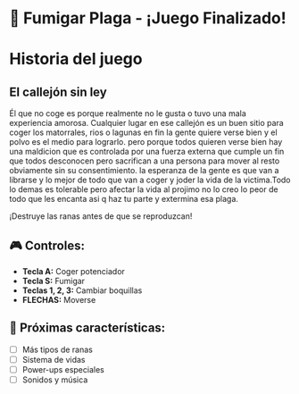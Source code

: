 # 🐸 Fumigar Plaga - ¡Juego Finalizado!
# Historia del juego
## El callejón sin ley
Él que no coge es porque realmente no le gusta o tuvo una mala experiencia amorosa. Cualquier lugar en ese callejón es un buen sitio para coger los matorrales, rios o lagunas en fin la gente quiere verse bien y el polvo es el medio para lograrlo. pero porque todos quieren verse bien hay una maldicion que es controlada por una fuerza externa que cumple un fin que todos desconocen pero sacrifican a una persona para mover al resto obviamente sin su consentimiento. la esperanza de la gente es que van a librarse y lo mejor de todo que van a coger y joder la vida de la victima.Todo lo demas es tolerable pero afectar la vida al projimo no lo creo lo peor de todo que les encanta asi q haz tu parte y extermina esa plaga.


¡Destruye las ranas antes de que se reproduzcan! 

## 🎮 Controles:
- **Tecla A:** Coger potenciador
- **Tecla S:** Fumigar
- **Teclas 1, 2, 3:** Cambiar boquillas
- **FLECHAS:** Moverse

## 🚀 Próximas características:
- [ ] Más tipos de ranas
- [ ] Sistema de vidas
- [ ] Power-ups especiales
- [ ] Sonidos y música